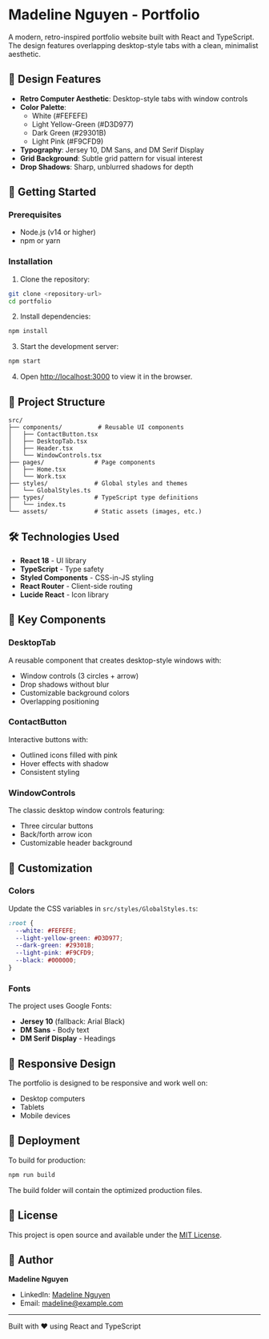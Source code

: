 # Madeline Nguyen - Portfolio

A modern, retro-inspired portfolio website built with React and TypeScript. The design features overlapping desktop-style tabs with a clean, minimalist aesthetic.

## 🎨 Design Features

- **Retro Computer Aesthetic**: Desktop-style tabs with window controls
- **Color Palette**: 
  - White (#FEFEFE)
  - Light Yellow-Green (#D3D977)
  - Dark Green (#29301B)
  - Light Pink (#F9CFD9)
- **Typography**: Jersey 10, DM Sans, and DM Serif Display
- **Grid Background**: Subtle grid pattern for visual interest
- **Drop Shadows**: Sharp, unblurred shadows for depth

## 🚀 Getting Started

### Prerequisites
- Node.js (v14 or higher)
- npm or yarn

### Installation

1. Clone the repository:
```bash
git clone <repository-url>
cd portfolio
```

2. Install dependencies:
```bash
npm install
```

3. Start the development server:
```bash
npm start
```

4. Open [http://localhost:3000](http://localhost:3000) to view it in the browser.

## 📁 Project Structure

```
src/
├── components/          # Reusable UI components
│   ├── ContactButton.tsx
│   ├── DesktopTab.tsx
│   ├── Header.tsx
│   └── WindowControls.tsx
├── pages/              # Page components
│   ├── Home.tsx
│   └── Work.tsx
├── styles/             # Global styles and themes
│   └── GlobalStyles.ts
├── types/              # TypeScript type definitions
│   └── index.ts
└── assets/             # Static assets (images, etc.)
```

## 🛠️ Technologies Used

- **React 18** - UI library
- **TypeScript** - Type safety
- **Styled Components** - CSS-in-JS styling
- **React Router** - Client-side routing
- **Lucide React** - Icon library

## 🎯 Key Components

### DesktopTab
A reusable component that creates desktop-style windows with:
- Window controls (3 circles + arrow)
- Drop shadows without blur
- Customizable background colors
- Overlapping positioning

### ContactButton
Interactive buttons with:
- Outlined icons filled with pink
- Hover effects with shadow
- Consistent styling

### WindowControls
The classic desktop window controls featuring:
- Three circular buttons
- Back/forth arrow icon
- Customizable header background

## 🎨 Customization

### Colors
Update the CSS variables in `src/styles/GlobalStyles.ts`:
```css
:root {
  --white: #FEFEFE;
  --light-yellow-green: #D3D977;
  --dark-green: #29301B;
  --light-pink: #F9CFD9;
  --black: #000000;
}
```

### Fonts
The project uses Google Fonts:
- **Jersey 10** (fallback: Arial Black)
- **DM Sans** - Body text
- **DM Serif Display** - Headings

## 📱 Responsive Design

The portfolio is designed to be responsive and work well on:
- Desktop computers
- Tablets
- Mobile devices

## 🚀 Deployment

To build for production:
```bash
npm run build
```

The build folder will contain the optimized production files.

## 📄 License

This project is open source and available under the [MIT License](LICENSE).

## 👤 Author

**Madeline Nguyen**
- LinkedIn: [Madeline Nguyen](https://linkedin.com/in/madeline-nguyen)
- Email: madeline@example.com

---

Built with ❤️ using React and TypeScript
